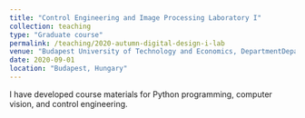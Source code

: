 ```yaml
---
title: "Control Engineering and Image Processing Laboratory I"
collection: teaching
type: "Graduate course"
permalink: /teaching/2020-autumn-digital-design-i-lab
venue: "Budapest University of Technology and Economics, DepartmentDepartment of Control Engineering and Information Technology"
date: 2020-09-01
location: "Budapest, Hungary"
---
```


I have developed course materials for Python programming, computer vision, and control engineering.
